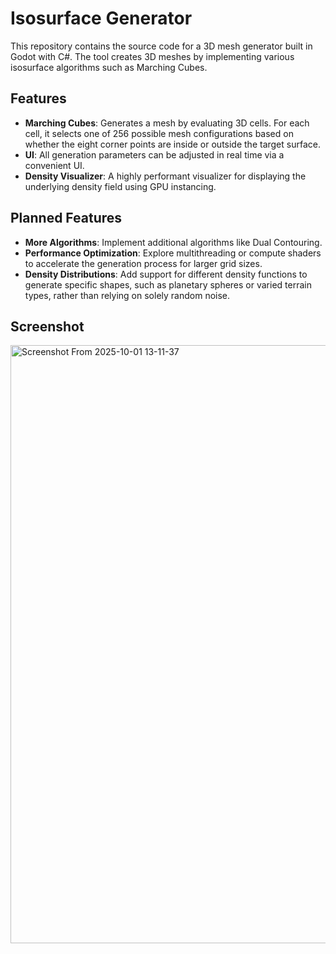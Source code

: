 # Isosurface Generator

This repository contains the source code for a 3D mesh generator built in Godot with C#. The tool creates 3D meshes by implementing various isosurface algorithms such as Marching Cubes.

## Features

* **Marching Cubes**: Generates a mesh by evaluating 3D cells. For each cell, it selects one of 256 possible mesh configurations based on whether the eight corner points are inside or outside the target surface.
* **UI**: All generation parameters can be adjusted in real time via a convenient UI.
* **Density Visualizer**: A highly performant visualizer for displaying the underlying density field using GPU instancing.

## Planned Features

* **More Algorithms**: Implement additional algorithms like Dual Contouring.
* **Performance Optimization**: Explore multithreading or compute shaders to accelerate the generation process for larger grid sizes.
* **Density Distributions**: Add support for different density functions to generate specific shapes, such as planetary spheres or varied terrain types, rather than relying on solely random noise.

## Screenshot
<img width="1704" height="957" alt="Screenshot From 2025-10-01 13-11-37" src="https://github.com/user-attachments/assets/c8d1ceab-3dfa-40bb-ac38-eafc7393ae63" />